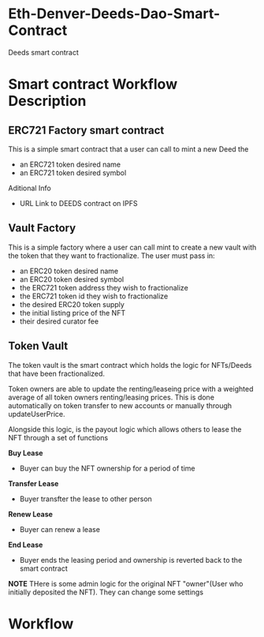 # Eth-Denver-Deeds-Dao-Smart-Contract
Deeds smart contract 

# Smart contract Workflow Description

## ERC721 Factory smart contract
This is a simple smart contract that a user can call to mint a new Deed the

* an ERC721 token desired name
* an ERC721 token desired symbol

Aditional Info
* URL Link to DEEDS contract on IPFS



## Vault Factory
This is a simple factory where a user can call mint to create a new vault with the token that they want to fractionalize. The user must pass in:

* an ERC20 token desired name
* an ERC20 token desired symbol
* the ERC721 token address they wish to fractionalize
* the ERC721 token id they wish to fractionalize
* the desired ERC20 token supply
* the initial listing price of the NFT
* their desired curator fee

## Token Vault
The token vault is the smart contract which holds the logic for NFTs/Deeds that have been fractionalized.

Token owners are able to update the renting/leaseing price with a weighted average of all token owners renting/leasing prices. This is done automatically on token transfer to new accounts or manually through updateUserPrice.

Alongside this logic, is the payout logic which allows others to lease the NFT through a set of functions

**Buy Lease** 
- Buyer can buy the NFT ownership for a period of time

**Transfer Lease**
- Buyer transfter the lease to other person

**Renew Lease**
- Buyer can renew a lease

**End Lease**
- Buyer ends the leasing period and ownership is reverted back to the smart contract

**NOTE**
THere is some admin logic for the original NFT "owner"(User who initially deposited the NFT). They can change some settings




# Workflow

